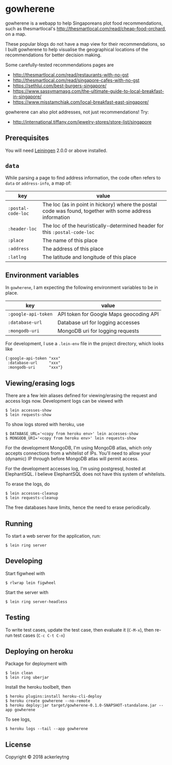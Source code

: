 # gowherene

gowherene is a webapp to help Singaporeans plot food recommendations, such as
thesmartlocal's http://thesmartlocal.com/read/cheap-food-orchard, on a map. 

These popular blogs do not have a map view for their recommendations, so I built
gowherene to help visualise the geographical locations of the recommendations
for better decision making.

Some carefully-tested recommendations pages are

+ http://thesmartlocal.com/read/restaurants-with-no-gst
+ http://thesmartlocal.com/read/singapore-cafes-with-no-gst
+ https://sethlui.com/best-burgers-singapore/
+ https://www.sassymamasg.com/the-ultimate-guide-to-local-breakfast-in-singapore/
+ https://www.misstamchiak.com/local-breakfast-east-singapore/

gowherene can also plot addresses, not just recommendations! Try:

+ http://international.tiffany.com/jewelry-stores/store-list/singapore

## Prerequisites

You will need [Leiningen][] 2.0.0 or above installed.

[leiningen]: https://github.com/technomancy/leiningen

## `data`

While parsing a page to find address information, 
the code often refers to `data` or `address-info`, a map of:

| key                 | value                                                                                                      |
| ------------------- | ---------------------------------------------------------------------------------------------------------- |
| `:postal-code-loc`  | The loc (as in point in hickory) where the postal code was found, together with some address information   |
| `:header-loc`       | The loc of the heuristically-determined header for this `:postal-code-loc`                                 |
| `:place`            | The name of this place                                                                                     |
| `:address`          | The address of this place                                                                                  |
| `:latlng`           | The latitude and longitude of this place                                                                   |

## Environment variables

In `gowherene`, I am expecting the following environment variables to be in place.

| key                 | value                                   |
| ---                 | ---                                     |
| `:google-api-token` | API token for Google Maps geocoding API |
| `:database-url`     | Database url for logging accesses       |
| `:mongodb-uri`      | MongoDB uri for logging requests        |


For development, I use a `.lein-env` file in the project directory, which looks like

```
{:google-api-token "xxx"
 :database-url     "xxx"
 :mongodb-uri      "xxx"}
```

## Viewing/erasing logs

There are a few lein aliases defined for viewing/erasing the request and access logs now. Development logs can be viewed with

```
$ lein accesses-show
$ lein requests-show
```

To show logs stored with heroku, use

```
$ DATABASE_URL='<copy from heroku env>' lein accesses-show
$ MONGODB_URI='<copy from heroku env>' lein requests-show
```

For the development MongoDB, I'm using MongoDB atlas, which only accepts connections from a whitelist of IPs. 
You'll need to allow your (dynamic) IP through before MongoDB atlas will permit access.

For the development accesses log, I'm using postgresql, hosted at ElephantSQL.
I believe ElephantSQL does not have this system of whitelists.

To erase the logs, do

```
$ lein accesses-cleanup
$ lein requests-cleanup
```

The free databases have limits, hence the need to erase periodically.

## Running

To start a web server for the application, run:

```
$ lein ring server
```

## Developing

Start figwheel with

```
$ rlwrap lein figwheel
```

Start the server with

```
$ lein ring server-headless
```

## Testing

To write test cases, update the test case, then evaluate it (`C-M-x`), then re-run test cases (`C-c C-t C-n`)

## Deploying on heroku

Package for deployment with

```
$ lein clean
$ lein ring uberjar
```

Install the heroku toolbelt, then

```
$ heroku plugins:install heroku-cli-deploy
$ heroku create gowherene --no-remote
$ heroku deploy:jar target/gowherene-0.1.0-SNAPSHOT-standalone.jar --app gowherene
```

To see logs,

```
$ heroku logs --tail --app gowherene
```

## License

Copyright © 2018 ackerleytng
